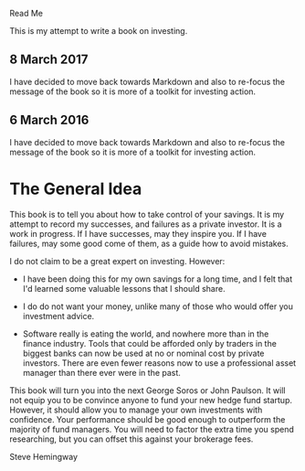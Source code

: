 Read Me

This is my attempt to write a book on investing.

## 8 March 2017

I have decided to move back towards Markdown and also to re-focus the message of the book so it is more of a toolkit for investing action.

## 6 March  2016

I have decided to move back towards Markdown and also to re-focus the message of the book so it is more of a toolkit for investing action.

# The General Idea

This book is to tell you about how to take control of your savings. It is my attempt to record my successes, and failures as a private investor. It is a work in progress. If I have successes, may they inspire you. If I have failures, may some good come of them, as a guide how to avoid mistakes.

I do not claim to be a great expert on investing. However:

* I have been doing this for my own savings for a long time, and I felt that I'd learned some valuable lessons that I should share.

* I do do not want your money, unlike many of those who would offer you investment advice.

* Software really is eating the world, and nowhere more than in the finance industry. Tools that could be afforded only by traders in the biggest banks can now be used at no or nominal cost by private investors. There are even fewer reasons now to use a professional asset manager than there ever were in the past.

This book will  turn you into the next George Soros or John Paulson. It will not equip you to be convince anyone to fund your new hedge fund startup.  However, it should allow you to manage your own investments with confidence. Your performance should be good enough to outperform the  majority of fund managers. You will need to factor the extra time you spend researching, but you can offset this against your brokerage fees.

Steve Hemingway

